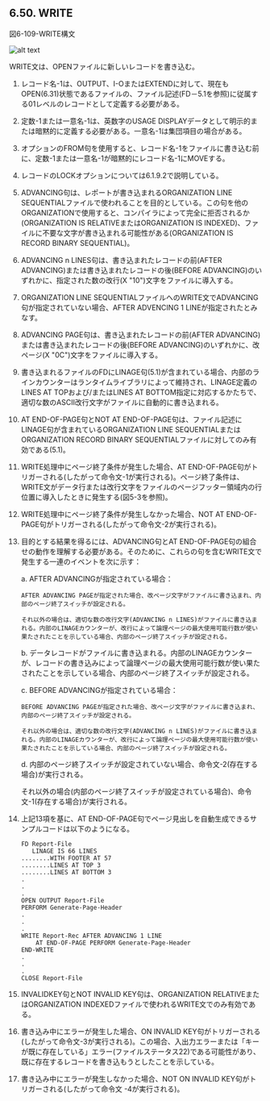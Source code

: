 ## 6.50. WRITE

図6-109-WRITE構文

![alt text](Image/6-109-Write.png)

WRITE文は、OPENファイルに新しいレコードを書き込む。

1. レコード名-1は、OUTPUT、I-OまたはEXTENDに対して、現在もOPEN(6.31)状態であるファイルの、ファイル記述(FD－5.1を参照)に従属する01レベルのレコードとして定義する必要がある。

2. 定数-1または一意名-1は、英数字のUSAGE DISPLAYデータとして明示的または暗黙的に定義する必要がある。一意名-1は集団項目の場合がある。

3. オプションのFROM句を使用すると、レコード名-1をファイルに書き込む前に、定数-1または一意名-1が暗黙的にレコード名-1にMOVEする。

4. レコードのLOCKオプションについては6.1.9.2で説明している。

5. ADVANCING句は、レポートが書き込まれるORGANIZATION LINE SEQUENTIALファイルで使われることを目的としている。この句を他のORGANIZATIONで使用すると、コンパイラによって完全に拒否されるか(ORGANIZATION IS RELATIVEまたはORGANIZATION IS INDEXED)、ファイルに不要な文字が書き込まれる可能性がある(ORGANIZATION IS RECORD BINARY SEQUENTIAL)。

6. ADVANCING n LINES句は、書き込まれたレコードの前(AFTER ADVANCING)または書き込まれたレコードの後(BEFORE ADVANCING)のいずれかに、指定された数の改行(X "10")文字をファイルに導入する。

7. ORGANIZATION LINE SEQUENTIALファイルへのWRITE文でADVANCING句が指定されていない場合、AFTER ADVENCING 1 LINEが指定されたとみなす。

8. ADVANCING PAGE句は、書き込まれたレコードの前(AFTER ADVANCING)または書き込まれたレコードの後(BEFORE ADVANCING)のいずれかに、改ページ(X "0C")文字をファイルに導入する。

9. 書き込まれるファイルのFDにLINAGE句(5.1)が含まれている場合、内部のラインカウンターはランタイムライブラリによって維持され、LINAGE定義のLINES AT TOPおよび/またはLINES AT BOTTOM指定に対応するかたちで、適切な数のASCII改行文字がファイルに自動的に書き込まれる。

10. AT END-OF-PAGE句とNOT AT END-OF-PAGE句は、ファイル記述にLINAGE句が含まれているORGANIZATION LINE SEQUENTIALまたはORGANIZATION RECORD BINARY SEQUENTIALファイルに対してのみ有効である(5.1)。

11. WRITE処理中にページ終了条件が発生した場合、AT END-OF-PAGE句がトリガーされる(したがって命令文-1が実行される)。ページ終了条件は、WRITE文がデータ行または改行文字をファイルのページフッター領域内の行位置に導入したときに発生する(図5-3を参照)。

12. WRITE処理中にページ終了条件が発生しなかった場合、NOT AT END-OF-PAGE句がトリガーされる(したがって命令文-2が実行される)。

13. 目的とする結果を得るには、ADVANCING句とAT END-OF-PAGE句の組合せの動作を理解する必要がある。そのために、これらの句を含むWRITE文で発生する一連のイベントを次に示す：

    a. AFTER ADVANCINGが指定されている場合：  
        
        AFTER ADVANCING PAGEが指定された場合、改ページ文字がファイルに書き込まれ、内部のページ終了スイッチが設定される。

        それ以外の場合は、適切な数の改行文字(ADVANCING n LINES)がファイルに書き込まれる。内部のLINAGEカウンターが、改行によって論理ページの最大使用可能行数が使い果たされたことを示している場合、内部のページ終了スイッチが設定される。

    b. データレコードがファイルに書き込まれる。内部のLINAGEカウンターが、レコードの書き込みによって論理ページの最大使用可能行数が使い果たされたことを示している場合、内部のページ終了スイッチが設定される。

    c. BEFORE ADVANCINGが指定されている場合：
		
        BEFORE ADVANCING PAGEが指定された場合、改ページ文字がファイルに書き込まれ、内部のページ終了スイッチが設定される。

        それ以外の場合は、適切な数の改行文字(ADVANCING n LINES)がファイルに書き込まれる。内部のLINAGEカウンターが、改行によって論理ページの最大使用可能行数が使い果たされたことを示している場合、内部のページ終了スイッチが設定される。

    d. 内部のページ終了スイッチが設定されていない場合、命令文-2(存在する場合)が実行される。

    それ以外の場合(内部のページ終了スイッチが設定されている場合)、命令文-1(存在する場合)が実行される。

14. 上記13項を基に、AT END-OF-PAGE句でページ見出しを自動生成できるサンプルコードは以下のようになる。

        FD Report-File  
           LINAGE IS 66 LINES
        ........WITH FOOTER AT 57      
        ........LINES AT TOP 3  
        ........LINES AT BOTTOM 3  
        .  
        .  
        .  
        OPEN OUTPUT Report-File  
        PERFORM Generate-Page-Header 
        .  
        .  
        .  
        WRITE Report-Rec AFTER ADVANCING 1 LINE  
            AT END-OF-PAGE PERFORM Generate-Page-Header  
        END-WRITE  
        .  
        .  
        .  
        CLOSE Report-File 

15. INVALIDKEY句とNOT INVALID KEY句は、ORGANIZATION RELATIVEまたはORGANIZATION INDEXEDファイルで使われるWRITE文でのみ有効である。

16. 書き込み中にエラーが発生した場合、ON INVALID KEY句がトリガーされる(したがって命令文-3が実行される)。この場合、入出力エラーまたは「キーが既に存在している」エラー(ファイルステータス22)である可能性があり、既に存在するレコードを書き込もうとしたことを示している。

17. 書き込み中にエラーが発生しなかった場合、NOT ON INVALID KEY句がトリガーされる(したがって命令文 -4が実行される)。
